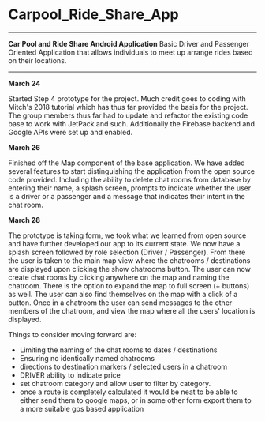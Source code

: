 # Carpool_Ride_Share_App
*********************************************************************************************************************************
**Car Pool and Ride Share Android Application**
Basic Driver and Passenger Oriented Application that allows individuals to meet up arrange rides based on their locations.
*********************************************************************************************************************************

**March 24**

Started Step 4 prototype for the project. Much credit goes to coding with Mitch's 2018 tutorial which has thus far provided the
basis for the project. The group members thus far had to update and refactor the existing code base to work with JetPack and
such. Additionally the Firebase backend and Google APIs were set up and enabled.

**March 26**

Finished off the Map component of the base application. We have added several features to start distinguishing the application from the open source code provided. Including the ability to delete chat rooms from database by entering their name, a splash screen, prompts to indicate whether the user is a driver or a passenger and a message that indicates their intent in the chat room.

**March 28**

The prototype is taking form, we took what we learned from open source and have further developed our app to its current state. We now have a splash screen followed by role selection (Driver / Passenger). From there the user is taken to the main map view where the chatrooms / destinations are displayed upon clicking the show chatrooms button. The user can now create chat rooms by clicking anywhere on the map and naming the chatroom. There is the option to expand the map to full screen (+ buttons) as well. The user can also find themselves on the map with a click of a button. Once in a chatroom the user can send messages to the other members of the chatroom, and view the map where all the users' location is displayed.

Things to consider moving forward are:

* Limiting the naming of the chat rooms to dates / destinations
* Ensuring no identically named chatrooms 
* directions to destination markers / selected users in a chatroom
* DRIVER ability to indicate price 
* set chatroom category and allow user to filter by category.
* once a route is completely calculated it would be neat to be able to either send them to google maps, or in some other form export them to a more suitable gps based application
